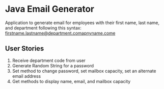 # Java Email Generator
Application to generate email for employees with their first name, last name, and department following this syntax: firstname.lastname@department.comapnyname.come

## User Stories
1. Receive department code from user
1. Generate Random String for a password
1. Set method to change password, set mailbox capacity, set an alternate email address
1. Get methods to display name, email, and mailbox capacity
